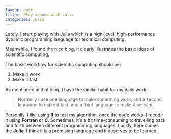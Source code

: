 ```yaml
---
layout: post
title:  Play around with Julia
categories: julia
---
```


Lately, I start playing with Julia which is a high-level, high-performance dynamic programming language for technical computing.

Meanwhile, I found [the nice blog](http://www.evanmiller.org/why-im-betting-on-julia.html), it clearly illustrates the basic ideas of scientific computing.

The basic workflow for scientific computing should be:

1.  Make it work  
2.  Make it fast  

As mentioned in that blog, I have the similar habit for my daily work:

>  Normally I use one language to make something work, and a second language to make it fast, and a third 
>  language to make it scream.  

Personlly, I like using **R** to test my algorithm, once the code works, I recode it using **Fortran** or **C**. Sometimes, it's a bit time-consuming to travelling back and forth between different programming languages. Luckly, here comes the **Julia**, I think it is a promising language and it deserves to be learned.  


